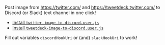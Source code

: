 Post image from https://twitter.com/ and https://tweetdeck.twitter.com/ to Discord (or Slack) text channel in one click! 

* [Install `twitter-image-to-discord.user.js`](https://github.com/shtrih/twitter-repost-image-to-discord/raw/master/twitter-image-to-discord.user.js)
* [Install `tweetdeck-image-to-discord.user.js`](https://github.com/shtrih/twitter-repost-image-to-discord/raw/master/tweetdeck-image-to-discord.user.js)

Fill out variables `discordHookUri` or (and) `slackHookUri` to work!